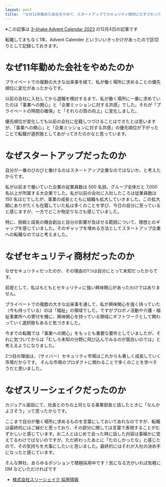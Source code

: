 ```yaml
---
layout: post
title:  "なぜ11年勤めた会社をやめて、スタートアップでセキュリティ商材にたずさわっているのか"
---
```


※この記事は [3-shake Advent Calendar 2023](https://qiita.com/advent-calendar/2023/3-shake) の12月4日の記事です

転職してまもなく1年、Advent Calender といういいきっかけがあったので区切りとして記録しておきます。

# なぜ11年勤めた会社をやめたのか

プライベートでの複数の大きな出来事を経て、私が働く場所に求めることの優先順位に変化があったからです。

以前の会社に入社してから退職を検討するまで、私が働く場所に一番に求めていたのは「事業への関心」と「企業ミッションに対する共感」でした。それが「プライベートの時間の確保」と「それらの質の向上」に変化しました。

優先順位が変化しても以前の会社に在籍しつづけることはできたとは思いますが、「事業への関心」と「企業ミッションに対する共感」の優先順位が下がったことで転職が選択肢としてあがってきたのかなと思っています。

# なぜスタートアップだったのか

自分が一番のびのびと働けるのはスタートアップ企業なのではないか、と考えたからです。

私が以前まで働いていた企業の従業員数は 500 名弱、グループ全体だと 7,000 名以上が所属する大企業でした。私が以前の会社に入社したころは従業員数は 150 名ほどでしたが、事業の成長とともに組織も拡大していきました。この拡大期にありがたくも在籍していた私は多くのことを学び、今日の自分に至っていると感じますが、一方でどこか物足りなさも感じていました。

特に、挑戦と成長の機会創出と自分の影響が及ぼせる範囲について、理想とのギャップを感じていました。そのギャップを埋める方法としてスタートアップ企業への転職なのではと考えました。

# なぜセキュリティ商材だったのか

なぜセキュリティだったのか、その理由の1つは自分にとって未知だったからです。

前提として、私はもともとセキュリティに強い興味関心があったわけではありません。

プライベートでの複数の大きな出来事を通して、私が興味関心を強く持っていた（今も持っている）のは「福祉」の領域でした。ですがプロボノ活動や介護・福祉事業所への寄付を機に、興味関心を持っている領域にギフトワークとして関わっていく選択肢もあると気づきました。

今までの転職では「事業への関心」をもっとも重要な要件としていましたが、それに気づいてからは「むしろ未知の分野に飛び込んでみるのが面白いのでは」と考えるようになりました。

2つ目の理由は、（サイバー）セキュリティ市場はこれからも著しく成長していく市場だからです。
そんな市場のプロダクトに関わることで多くのことを学べそうだと思いました。

# なぜスリーシェイクだったのか

カジュアル面談にて、社長とのちの上司となる事業部長と話したときに「なんかよさそう」って思ったからです。

ここまで自分が働く場所に求めるものを言葉にしておいてあれなのですが、転職は最終的にはご縁だと思っており、その部分に関しては言葉で表現することがむずかしいと感じています。お二人とはじめて会った時に話した内容は事細かに覚えてるわけではないのですが、ただ終わったあとに「たのしかったな」と感じたので、その気持ちを大事にしたいと思いました。最終的にはそれが入社の決め手になったと感じています。

そんな弊社、あらゆるポジションで積極採用中です！気になる方がいれば気軽に DM などいただければです

* [株式会社スリーシェイク 採用情報](https://jobs-3-shake.com/)